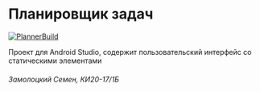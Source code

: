# Планировщик задач

[![PlannerBuild](https://github.com/Noxell-zs/Planner/actions/workflows/main.yml/badge.svg)](https://github.com/Noxell-zs/Planner/actions/workflows/main.yml)

Проект для Android Studio, содержит пользовательский интерфейс со статическими элементами
###### Замолоцкий Семен, КИ20-17/1Б